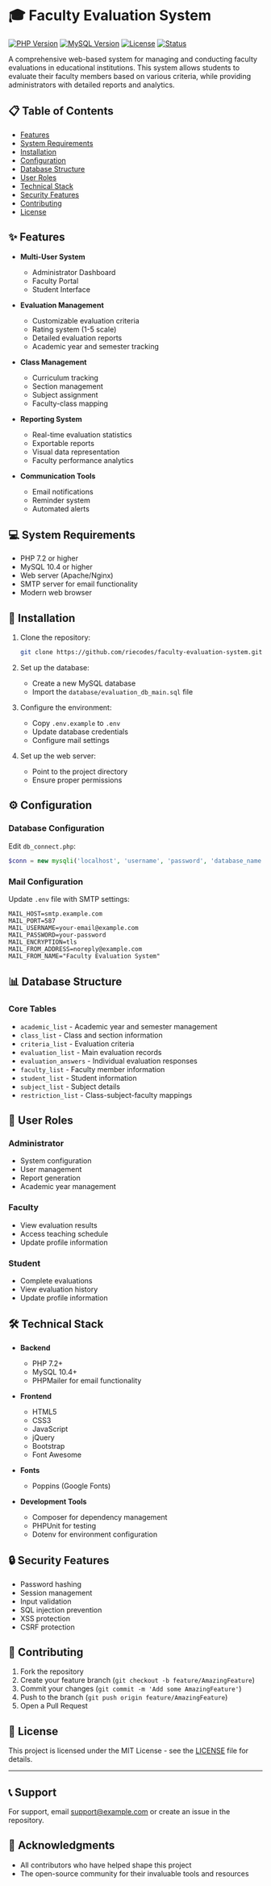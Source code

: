 # 🎓 Faculty Evaluation System

[![PHP Version](https://img.shields.io/badge/PHP-7.2%2B-blue.svg)](https://php.net)
[![MySQL Version](https://img.shields.io/badge/MySQL-10.4%2B-orange.svg)](https://www.mysql.com)
[![License](https://img.shields.io/badge/License-MIT-green.svg)](LICENSE)
[![Status](https://img.shields.io/badge/Status-Active-success.svg)]()

A comprehensive web-based system for managing and conducting faculty evaluations in educational institutions. This system allows students to evaluate their faculty members based on various criteria, while providing administrators with detailed reports and analytics.

## 📋 Table of Contents

- [Features](#-features)
- [System Requirements](#-system-requirements)
- [Installation](#-installation)
- [Configuration](#-configuration)
- [Database Structure](#-database-structure)
- [User Roles](#-user-roles)
- [Technical Stack](#-technical-stack)
- [Security Features](#-security-features)
- [Contributing](#-contributing)
- [License](#-license)

## ✨ Features

- **Multi-User System**
  - Administrator Dashboard
  - Faculty Portal
  - Student Interface

- **Evaluation Management**
  - Customizable evaluation criteria
  - Rating system (1-5 scale)
  - Detailed evaluation reports
  - Academic year and semester tracking

- **Class Management**
  - Curriculum tracking
  - Section management
  - Subject assignment
  - Faculty-class mapping

- **Reporting System**
  - Real-time evaluation statistics
  - Exportable reports
  - Visual data representation
  - Faculty performance analytics

- **Communication Tools**
  - Email notifications
  - Reminder system
  - Automated alerts

## 💻 System Requirements

- PHP 7.2 or higher
- MySQL 10.4 or higher
- Web server (Apache/Nginx)
- SMTP server for email functionality
- Modern web browser

## 🚀 Installation

1. Clone the repository:
   ```bash
   git clone https://github.com/riecodes/faculty-evaluation-system.git
   ```

2. Set up the database:
   - Create a new MySQL database
   - Import the `database/evaluation_db_main.sql` file

3. Configure the environment:
   - Copy `.env.example` to `.env`
   - Update database credentials
   - Configure mail settings

4. Set up the web server:
   - Point to the project directory
   - Ensure proper permissions

## ⚙️ Configuration

### Database Configuration
Edit `db_connect.php`:
```php
$conn = new mysqli('localhost', 'username', 'password', 'database_name');
```

### Mail Configuration
Update `.env` file with SMTP settings:
```env
MAIL_HOST=smtp.example.com
MAIL_PORT=587
MAIL_USERNAME=your-email@example.com
MAIL_PASSWORD=your-password
MAIL_ENCRYPTION=tls
MAIL_FROM_ADDRESS=noreply@example.com
MAIL_FROM_NAME="Faculty Evaluation System"
```

## 📊 Database Structure

### Core Tables
- `academic_list` - Academic year and semester management
- `class_list` - Class and section information
- `criteria_list` - Evaluation criteria
- `evaluation_list` - Main evaluation records
- `evaluation_answers` - Individual evaluation responses
- `faculty_list` - Faculty member information
- `student_list` - Student information
- `subject_list` - Subject details
- `restriction_list` - Class-subject-faculty mappings

## 👥 User Roles

### Administrator
- System configuration
- User management
- Report generation
- Academic year management

### Faculty
- View evaluation results
- Access teaching schedule
- Update profile information

### Student
- Complete evaluations
- View evaluation history
- Update profile information

## 🛠 Technical Stack

- **Backend**
  - PHP 7.2+
  - MySQL 10.4+
  - PHPMailer for email functionality

- **Frontend**
  - HTML5
  - CSS3
  - JavaScript
  - jQuery
  - Bootstrap
  - Font Awesome

- **Fonts**
  - Poppins (Google Fonts)

- **Development Tools**
  - Composer for dependency management
  - PHPUnit for testing
  - Dotenv for environment configuration

## 🔒 Security Features

- Password hashing
- Session management
- Input validation
- SQL injection prevention
- XSS protection
- CSRF protection

## 🤝 Contributing

1. Fork the repository
2. Create your feature branch (`git checkout -b feature/AmazingFeature`)
3. Commit your changes (`git commit -m 'Add some AmazingFeature'`)
4. Push to the branch (`git push origin feature/AmazingFeature`)
5. Open a Pull Request

## 📄 License

This project is licensed under the MIT License - see the [LICENSE](LICENSE) file for details.

---

## 📞 Support

For support, email support@example.com or create an issue in the repository.

## 🙏 Acknowledgments

- All contributors who have helped shape this project
- The open-source community for their invaluable tools and resources 